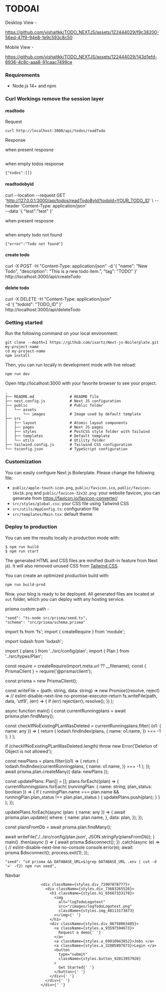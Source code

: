 # TODOAI

Desktop View -

https://github.com/vishaltkk/TODO_NEXTJS/assets/122444029/f9c38200-56ed-47f9-94e8-1e9c593c8c50

Mobile View -

https://github.com/vishaltkk/TODO_NEXTJS/assets/122444029/143d1efd-6936-4c8c-aaa8-91caac7499ce


### Requirements

- Node.js 14+ and npm

### Curl Workings remove the session layer

#### readtodo

Request

```
curl http://localhost:3000/api/todos/readTodo
```

Response 

when present resposne
```

```

when empty todos response
```
{"todos":[]}
```

#### readtodobyid

 curl --location --request GET 'http://127.0.0.1:3000/api/todos/readTodoById?todoId=YOUR_TODO_ID' \ 
--header 'Content-Type: application/json' \
--data '{
    "test":"test"
}'

when present resposne
```

```

when empty todo not found
```
{"error":"Todo not found"}
```

#### create todo

curl -X POST -H "Content-Type: application/json" -d '{
  "name": "New Todo",
  "description": "This is a new todo item.",
  "tag": "TODO"
}' http://localhost:3000/api/createTodo

#### delete todo

curl -X DELETE -H "Content-Type: application/json" \
     -d '{
       "todoId": "TODO_ID"
     }' \
     http://localhost:3000/api/deleteTodo


### Getting started

Run the following command on your local environment:

```
git clone --depth=1 https://github.com/ixartz/Next-js-Boilerplate.git my-project-name
cd my-project-name
npm install
```

Then, you can run locally in development mode with live reload:

```
npm run dev
```

Open http://localhost:3000 with your favorite browser to see your project.

```
.
├── README.md                # README file
├── next.config.js           # Next JS configuration
├── public                   # Public folder
│   └── assets
│       └── images           # Image used by default template
├── src
│   ├── layout               # Atomic layout components
│   ├── pages                # Next JS pages
│   ├── styles               # PostCSS style folder with Tailwind
│   ├── templates            # Default template
│   └── utils                # Utility folder
├── tailwind.config.js       # Tailwind CSS configuration
└── tsconfig.json            # TypeScript configuration
```

### Customization

You can easily configure Next js Boilerplate. Please change the following file:

- `public/apple-touch-icon.png`, `public/favicon.ico`, `public/favicon-16x16.png` and `public/favicon-32x32.png`: your website favicon, you can generate from https://favicon.io/favicon-converter/
- `src/styles/global.css`: your CSS file using Tailwind CSS
- `src/utils/AppConfig.ts`: configuration file
- `src/templates/Main.tsx`: default theme

### Deploy to production

You can see the results locally in production mode with:

```
$ npm run build
$ npm run start
```

The generated HTML and CSS files are minified (built-in feature from Next js). It will also removed unused CSS from [Tailwind CSS](https://tailwindcss.com).

You can create an optimized production build with:

```
npm run build-prod
```

Now, your blog is ready to be deployed. All generated files are located at `out` folder, which you can deploy with any hosting service.

prisma custom path -

    "seed": "ts-node src/prisma/seed.ts",
    "schema": "src/prisma/schema.prisma"


import fs from 'fs';
import { createRequire } from 'module';

import lodash from 'lodash';

import { plans } from '../src/config/plan';
import { Plan } from '../src/types/Plan';

const require = createRequire(import.meta.url ?? __filename);
const { PrismaClient } = require('@prisma/client');

const prisma = new PrismaClient();

const writeFile = (path: string, data: string) =>
  new Promise<void>((resolve, reject) =>
    // eslint-disable-next-line no-promise-executor-return
    fs.writeFile(path, data, 'utf8', (err) => {
      if (err) reject(err);
      resolve();
    })
  );

async function main() {
  const currentRunningplans = await prisma.plan.findMany();

  const checkIfNoExistingPLanWasDeleted = currentRunningplans.filter(
    (o1: { name: any }) => {
      return (
        lodash.findIndex(plans, {
          name: o1.name,
        }) === -1
      );
    }
  );

  if (checkIfNoExistingPLanWasDeleted.length)
    throw new Error('Deletion of Object is not allowed');

  const newPlans = plans.filter((o1) => {
    return (
      lodash.findIndex(currentRunningplans, {
        name: o1.name,
      }) === -1
    );
  });
  await prisma.plan.createMany({ data: newPlans });

  const updatePlans: Plan[] = [];
  plans.forEach((plan) => {
    currentRunningplans.forEach(
      (runningPlan: { name: string; plan_status: boolean }) => {
        if (
          runningPlan.name === plan.name &&
          runningPlan.plan_status !== plan.plan_status
        ) {
          updatePlans.push(plan);
        }
      }
    );
  });

  updatePlans.forEach(async (plan: { name: any }) => {
    await prisma.plan.update({
      where: {
        name: plan.name,
      },
      data: plan,
    });
  });

  const plansFromDb = await prisma.plan.findMany();

  await writeFile('./../src/config/plan.json', JSON.stringify(plansFromDb));
}
main()
  .then(async () => {
    await prisma.$disconnect();
  })
  .catch(async (e) => {
    // eslint-disable-next-line no-console
    console.error(e);
    await prisma.$disconnect();
    process.exit(1);
  });


    "seed": "cd prisma && DATABASE_URL=$(grep DATABASE_URL .env | cut -d '=' -f2) npm run seed",


Navbar 


                    <div className={styles.div_71907878777}>
                      <div className={styles.div_73683265526}>
                        <h1 className={styles.h1_65667333178}>
                          <img
                            alt="logTodoLogotext"
                            src="/images/logTodoLogotext.png"
                            className={styles.img_48113173873}
                          ></img>{' '}
                        </h1>
                        <div className={styles.div_86758063485}>
                          <a className={styles.a_93597594673}>
                            Request a demo{' '}
                          </a>
                          <a className={styles.a_69010943852}>Jobs </a>
                          <a className={styles.a_32885897673}>Login </a>
                          <button
                            type="submit"
                            className={styles.button_92013957928}
                          >
                            Get Started{' '}
                          </button>{' '}
                        </div>{' '}
                      </div>{' '}
                    </div>{' '}



